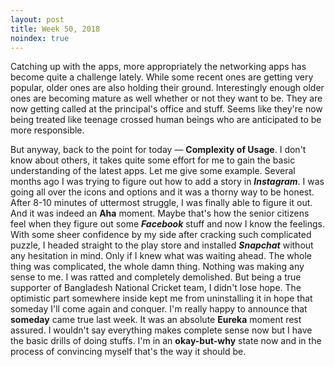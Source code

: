 ```yaml
---
layout: post
title: Week 50, 2018
noindex: true
---
```


Catching up with the apps, more appropriately the networking apps has become quite a challenge lately. While some recent ones are getting very popular, older ones are also holding their ground. Interestingly enough older ones are becoming mature as well whether or not they want to be. They are now getting called at the principal's office and stuff. Seems like they're now being treated like teenage crossed human beings who are anticipated to be more responsible.

But anyway, back to the point for today — **Complexity of Usage**. I don't know about others, it takes quite some effort for me to gain the basic understanding of the latest apps. Let me give some example. Several months ago I was trying to figure out how to add a story in ***Instagram***. I was going all over the icons and options and it was a thorny way to be honest. After 8-10 minutes of uttermost struggle, I was finally able to figure it out. And it was indeed an **Aha** moment. Maybe that's how the senior citizens feel when they figure out some ***Facebook*** stuff and now I know the feelings. With some sheer confidence by my side after cracking such complicated puzzle, I headed straight to the play store and installed ***Snapchat*** without any hesitation in mind. Only if I knew what was waiting ahead. The whole thing was complicated, the whole damn thing. Nothing was making any sense to me. I was ratted and completely demolished. But being a true supporter of Bangladesh National Cricket team, I didn't lose hope. The optimistic part somewhere inside kept me from uninstalling it in hope that someday I'll come again and conquer. I'm really happy to announce that **someday** came true last week. It was an absolute **Eureka** moment rest assured. I wouldn't say everything makes complete sense now but I have the basic drills of doing stuffs. I'm in an **okay-but-why** state now and in the process of convincing myself that's the way it should be. 